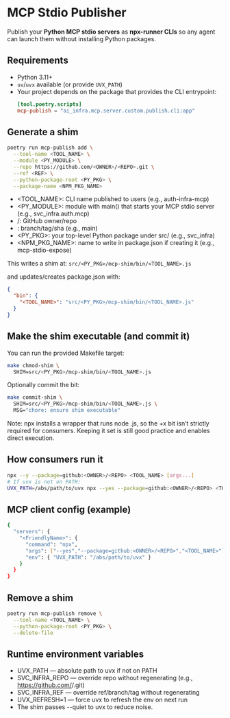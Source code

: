 # MCP Stdio Publisher

Publish your **Python MCP stdio servers** as **npx-runner CLIs** so any agent can launch them without installing Python packages.

## Requirements

- Python 3.11+
- `uv`/`uvx` available (or provide `UVX_PATH`)
- Your project depends on the package that provides the CLI entrypoint:
  ```toml
  [tool.poetry.scripts]
  mcp-publish = "ai_infra.mcp.server.custom.publish.cli:app"
  
## Generate a shim

```bash
poetry run mcp-publish add \
  --tool-name <TOOL_NAME> \
  --module <PY_MODULE> \
  --repo https://github.com/<OWNER>/<REPO>.git \
  --ref <REF> \
  --python-package-root <PY_PKG> \
  --package-name <NPM_PKG_NAME>
```

* <TOOL_NAME>: CLI name published to users (e.g., auth-infra-mcp)
* <PY_MODULE>: module with main() that starts your MCP stdio server (e.g., svc_infra.auth.mcp)
* <OWNER>/<REPO>: GitHub owner/repo
* <REF>: branch/tag/sha (e.g., main)
* <PY_PKG>: your top-level Python package under src/ (e.g., svc_infra)
* <NPM_PKG_NAME>: name to write in package.json if creating it (e.g., mcp-stdio-expose)

This writes a shim at:
`src/<PY_PKG>/mcp-shim/bin/<TOOL_NAME>.js`

and updates/creates package.json with:
```json
{
  "bin": {
    "<TOOL_NAME>": "src/<PY_PKG>/mcp-shim/bin/<TOOL_NAME>.js"
  }
}
```

## Make the shim executable (and commit it)

You can run the provided Makefile target:
```bash
make chmod-shim \
  SHIM=src/<PY_PKG>/mcp-shim/bin/<TOOL_NAME>.js
```

Optionally commit the bit:
```bash
make commit-shim \
  SHIM=src/<PY_PKG>/mcp-shim/bin/<TOOL_NAME>.js \
  MSG="chore: ensure shim executable"
```

Note: npx installs a wrapper that runs node <file>.js, so the +x bit isn’t strictly required for consumers. Keeping it set is still good practice and enables direct execution.

## How consumers run it

```bash
npx --y --package=github:<OWNER>/<REPO> <TOOL_NAME> [args...]
# If uvx is not on PATH:
UVX_PATH=/abs/path/to/uvx npx --yes --package=github:<OWNER>/<REPO> <TOOL_NAME>
```

## MCP client config (example)

```bash
{
  "servers": {
    "<FriendlyName>": {
      "command": "npx",
      "args": ["--yes","--package=github:<OWNER>/<REPO>","<TOOL_NAME>"],
      "env": { "UVX_PATH": "/abs/path/to/uvx" }
    }
  }
}
```

## Remove a shim

```bash
poetry run mcp-publish remove \
  --tool-name <TOOL_NAME> \
  --python-package-root <PY_PKG> \
  --delete-file
```

## Runtime environment variables

* UVX_PATH — absolute path to uvx if not on PATH
* SVC_INFRA_REPO — override repo without regenerating (e.g., https://github.com/<OWNER>/<REPO>.git)
* SVC_INFRA_REF — override ref/branch/tag without regenerating
* UVX_REFRESH=1 — force uvx to refresh the env on next run
* The shim passes --quiet to uvx to reduce noise.